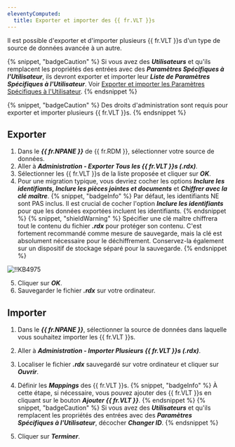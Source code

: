 ```yaml
---
eleventyComputed:
  title: Exporter et importer des {{ fr.VLT }}s
---
```

Il est possible d'exporter et d'importer plusieurs {{ fr.VLT }}s d'un type de source de données avancée à un autre.

{% snippet, "badgeCaution" %}
Si vous avez des ***Utilisateurs*** et qu'ils remplacent les propriétés des entrées avec des ***Paramètres Spécifiques à l'Utilisateur***, ils devront exporter et importer leur ***Liste de Paramètres Spécifiques à l'Utilisateur***. Voir [Exporter et importer les Paramètres Spécifiques à l'Utilisateur](/rdm/kb/rdm-windows/how-to-articles/export-import-user-specific-settings/).
{% endsnippet %}

{% snippet, "badgeCaution" %}
Des droits d'administration sont requis pour exporter et importer plusieurs {{ fr.VLT }}s.
{% endsnippet %}

## Exporter

1. Dans le ***{{ fr.NPANE }}*** de {{ fr.RDM }}, sélectionner votre source de données.
1. Aller à ***Administration - Exporter Tous les {{ fr.VLT }}s (.rdx)***.
1. Sélectionner les {{ fr.VLT }}s de la liste proposée et cliquer sur ***OK***.
1. Pour une migration typique, vous devriez cocher les options ***Inclure les identifiants, Inclure les pièces jointes et documents*** et ***Chiffrer avec la clé maître***.
{% snippet, "badgeInfo" %}
Par défaut, les identifiants NE sont PAS inclus. Il est crucial de cocher l'option ***Inclure les identifiants*** pour que les données exportées incluent les identifiants.
{% endsnippet %}
{% snippet, "shieldWarning" %}
Spécifier une clé maître chiffrera tout le contenu du fichier ***.rdx*** pour protéger son contenu. C'est fortement recommandé comme mesure de sauvegarde, mais la clé est absolument nécessaire pour le déchiffrement. Conservez-la également sur un dispositif de stockage séparé pour la sauvegarde.
{% endsnippet %}

![!!KB4975](https://cdnweb.devolutions.net/docs/docs_en_kb_KB4975.png)

5. Cliquer sur ***OK***.
1. Sauvegarder le fichier ***.rdx*** sur votre ordinateur.

## Importer

1. Dans le ***{{ fr.NPANE }}***, sélectionner la source de données dans laquelle vous souhaitez importer les {{ fr.VLT }}s.
1. Aller à ***Administration - Importer Plusieurs {{ fr.VLT }}s (.rdx)***.
1. Localiser le fichier ***.rdx*** sauvegardé sur votre ordinateur et cliquer sur ***Ouvrir***.
1. Définir les ***Mappings*** des {{ fr.VLT }}s.
{% snippet, "badgeInfo" %}
À cette étape, si nécessaire, vous pouvez ajouter des {{ fr.VLT }}s en cliquant sur le bouton ***Ajouter {{ fr.VLT }}***.
{% endsnippet %}
{% snippet, "badgeCaution" %}
Si vous avez des ***Utilisateurs*** et qu'ils remplacent les propriétés des entrées avec des ***Paramètres Spécifiques à l'Utilisateur***, décocher ***Changer ID***.
{% endsnippet %}

5. Cliquer sur ***Terminer***.
